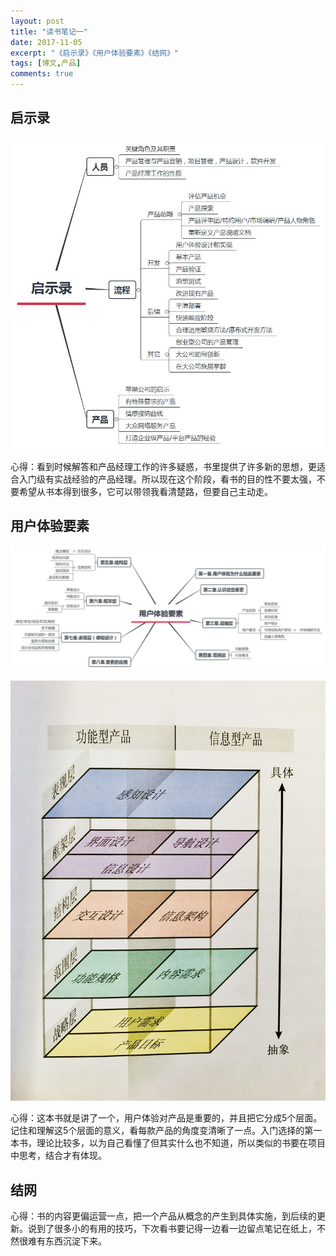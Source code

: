 ```yaml
---
layout: post
title: "读书笔记一"
date: 2017-11-05
excerpt: "《启示录》《用户体验要素》《结网》"
tags: [博文,产品]
comments: true
---
```


## 启示录

![启示录](../assets/img/post-img/读书笔记/启示录.jpg)


心得：看到时候解答和产品经理工作的许多疑惑，书里提供了许多新的思想，更适合入门级有实战经验的产品经理。所以现在这个阶段，看书的目的性不要太强，不要希望从书本得到很多，它可以带领我看清楚路，但要自己主动走。

## 用户体验要素

![用户体验要素](../assets/img/post-img/读书笔记/用户体验要素.jpg)

![摘图](../assets/img/post-img/读书笔记/摘图.jpg)

心得：这本书就是讲了一个，用户体验对产品是重要的，并且把它分成5个层面。记住和理解这5个层面的意义，看每款产品的角度变清晰了一点。入门选择的第一本书，理论比较多，以为自己看懂了但其实什么也不知道，所以类似的书要在项目中思考，结合才有体现。

## 结网

心得：书的内容更偏运营一点，把一个产品从概念的产生到具体实施，到后续的更新。说到了很多小的有用的技巧，下次看书要记得一边看一边留点笔记在纸上，不然很难有东西沉淀下来。


